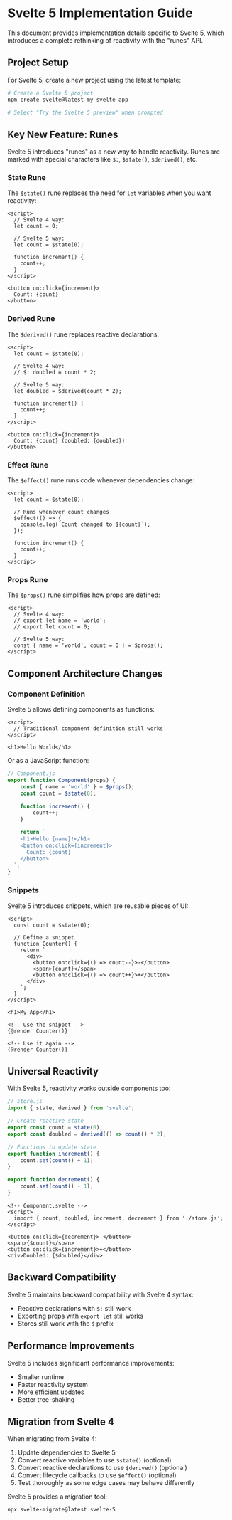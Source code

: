 # Svelte 5 Implementation Guide

This document provides implementation details specific to Svelte 5, which introduces a complete rethinking of reactivity with the "runes" API.

## Project Setup

For Svelte 5, create a new project using the latest template:

```bash
# Create a Svelte 5 project
npm create svelte@latest my-svelte-app

# Select "Try the Svelte 5 preview" when prompted
```

## Key New Feature: Runes

Svelte 5 introduces "runes" as a new way to handle reactivity. Runes are marked with special characters like `$:`, `$state()`, `$derived()`, etc.

### State Rune

The `$state()` rune replaces the need for `let` variables when you want reactivity:

```svelte
<script>
  // Svelte 4 way:
  let count = 0;

  // Svelte 5 way:
  let count = $state(0);

  function increment() {
    count++;
  }
</script>

<button on:click={increment}>
  Count: {count}
</button>
```

### Derived Rune

The `$derived()` rune replaces reactive declarations:

```svelte
<script>
  let count = $state(0);

  // Svelte 4 way:
  // $: doubled = count * 2;

  // Svelte 5 way:
  let doubled = $derived(count * 2);

  function increment() {
    count++;
  }
</script>

<button on:click={increment}>
  Count: {count} (doubled: {doubled})
</button>
```

### Effect Rune

The `$effect()` rune runs code whenever dependencies change:

```svelte
<script>
  let count = $state(0);

  // Runs whenever count changes
  $effect(() => {
    console.log(`Count changed to ${count}`);
  });

  function increment() {
    count++;
  }
</script>
```

### Props Rune

The `$props()` rune simplifies how props are defined:

```svelte
<script>
  // Svelte 4 way:
  // export let name = 'world';
  // export let count = 0;

  // Svelte 5 way:
  const { name = 'world', count = 0 } = $props();
</script>
```

## Component Architecture Changes

### Component Definition

Svelte 5 allows defining components as functions:

```svelte
<script>
  // Traditional component definition still works
</script>

<h1>Hello World</h1>
```

Or as a JavaScript function:

```js
// Component.js
export function Component(props) {
	const { name = 'world' } = $props();
	const count = $state(0);

	function increment() {
		count++;
	}

	return `
    <h1>Hello {name}!</h1>
    <button on:click={increment}>
      Count: {count}
    </button>
  `;
}
```

### Snippets

Svelte 5 introduces snippets, which are reusable pieces of UI:

```svelte
<script>
  const count = $state(0);

  // Define a snippet
  function Counter() {
    return `
      <div>
        <button on:click={() => count--}>-</button>
        <span>{count}</span>
        <button on:click={() => count++}>+</button>
      </div>
    `;
  }
</script>

<h1>My App</h1>

<!-- Use the snippet -->
{@render Counter()}

<!-- Use it again -->
{@render Counter()}
```

## Universal Reactivity

With Svelte 5, reactivity works outside components too:

```js
// store.js
import { state, derived } from 'svelte';

// Create reactive state
export const count = state(0);
export const doubled = derived(() => count() * 2);

// Functions to update state
export function increment() {
	count.set(count() + 1);
}

export function decrement() {
	count.set(count() - 1);
}
```

```svelte
<!-- Component.svelte -->
<script>
  import { count, doubled, increment, decrement } from './store.js';
</script>

<button on:click={decrement}>-</button>
<span>{$count}</span>
<button on:click={increment}>+</button>
<div>Doubled: {$doubled}</div>
```

## Backward Compatibility

Svelte 5 maintains backward compatibility with Svelte 4 syntax:

-   Reactive declarations with `$:` still work
-   Exporting props with `export let` still works
-   Stores still work with the `$` prefix

## Performance Improvements

Svelte 5 includes significant performance improvements:

-   Smaller runtime
-   Faster reactivity system
-   More efficient updates
-   Better tree-shaking

## Migration from Svelte 4

When migrating from Svelte 4:

1. Update dependencies to Svelte 5
2. Convert reactive variables to use `$state()` (optional)
3. Convert reactive declarations to use `$derived()` (optional)
4. Convert lifecycle callbacks to use `$effect()` (optional)
5. Test thoroughly as some edge cases may behave differently

Svelte 5 provides a migration tool:

```bash
npx svelte-migrate@latest svelte-5
```
